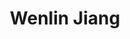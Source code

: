 ---
title: Wenlin Jiang
layout: people
permalink: /people/2_08_wenlin_jiang
status: Student
pname: Wenlin Jiang
position: Master's Student
eml: jiangwenlin@tongji.edu.cn
website: 
cv: 
github: 
linkedin:
google_scholar: 
facebook: 
instagram:
desp: Wenlin Jiang received her bachelor's degree in Bioengineering in 2023. His research interests focus on the role of RNA modification in the regulation of spermatogenesis.
---